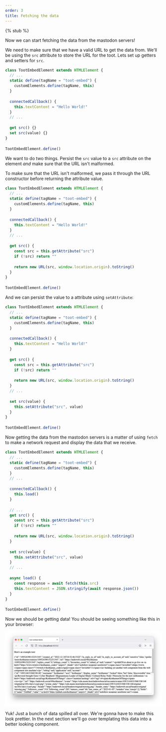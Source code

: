 ```yaml
---
order: 3
title: Fetching the data
---
```


{% stub %}

Now we can start fetching the data from the mastodon servers!

We need to make sure that we have a valid URL to get the data from. We'll be using the `src` attribute to store the URL
for the toot. Lets set up getters and setters for `src`.

```js
class TootEmbedElement extends HTMLElement {
  // ...
  static define(tagName = "toot-embed") {
    customElements.define(tagName, this)
  }

  connectedCallback() {
    this.textContent = "Hello World!"
  }
  // ...

  get src() {}
  set src(value) {}
}

TootEmbedElement.define()
```

We want to do two things. Persist the `src` value to a `src` attribute on the element _and_ make sure that the URL isn't
malformed.

To make sure that the URL isn't malformed, we pass it through the URL constructor before returning the attribute value.

```js
class TootEmbedElement extends HTMLElement {
  // ...
  static define(tagName = "toot-embed") {
    customElements.define(tagName, this)
  }

  connectedCallback() {
    this.textContent = "Hello World!"
  }
  // ...

  get src() {
    const src = this.getAttribute("src")
    if (!src) return ""

    return new URL(src, window.location.origin).toString()
  }
}

TootEmbedElement.define()
```

And we can persist the value to a attribute using `setAttribute`:

```js
class TootEmbedElement extends HTMLElement {
  // ...
  static define(tagName = "toot-embed") {
    customElements.define(tagName, this)
  }

  connectedCallback() {
    this.textContent = "Hello World!"
  }

  get src() {
    const src = this.getAttribute("src")
    if (!src) return ""

    return new URL(src, window.location.origin).toString()
  }
  // ...

  set src(value) {
    this.setAttribute("src", value)
  }
}

TootEmbedElement.define()
```

Now getting the data from the mastodon servers is a matter of using `fetch` to make a network request and display the
data that we receive.

```js
class TootEmbedElement extends HTMLElement {
  // ...
  static define(tagName = "toot-embed") {
    customElements.define(tagName, this)
  }
  // ...

  connectedCallback() {
    this.load()
  }

  // ...
  get src() {
    const src = this.getAttribute("src")
    if (!src) return ""

    return new URL(src, window.location.origin).toString()
  }

  set src(value) {
    this.setAttribute("src", value)
  }
  // ...

  async load() {
    const response = await fetch(this.src)
    this.textContent = JSON.stringify(await response.json())
  }
}

TootEmbedElement.define()
```

Now we should be getting data! You should be seeing something like this in your browser:

![A browser screenshot showing the toot-embed component at it's current stage. The example page reads: "Here's an example toot: " followed by a dump of JSON data for a random Mastodon toot.](/images/tutorials/mastodon-toot-embed/fig2.png)

Yuk! Just a bunch of data spilled all over. We're gonna have to make this look prettier. In the next section we'll go
over templating this data into a better looking component.
